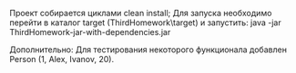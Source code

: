 
Проект собирается циклами clean install;
Для запуска необходимо перейти в каталог target (ThirdHomework\target\) и запустить:
java -jar ThirdHomework-jar-with-dependencies.jar

Дополнительно: Для тестирования некоторого функционала добавлен Person (1, Alex, Ivanov, 20).

